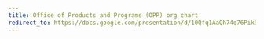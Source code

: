 ```yaml
---
title: Office of Products and Programs (OPP) org chart
redirect_to: https://docs.google.com/presentation/d/10Qfq1AaQh74q76Pik99kQedvshLBo0qLWZGsH-nrV0w/edit
---
```

